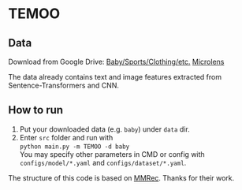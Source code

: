 # TEMOO

## Data  
Download from Google Drive: [Baby/Sports/Clothing/etc.](https://drive.google.com/drive/folders/13cBy1EA_saTUuXxVllKgtfci2A09jyaG?usp=sharing)  [Microlens](https://drive.google.com/drive/folders/14UyTAh_YyDV8vzXteBJiy9jv8TBDK43w)

The data already contains text and image features extracted from Sentence-Transformers and CNN.  

## How to run
1. Put your downloaded data (e.g. `baby`) under `data` dir.
2. Enter `src` folder and run with  
`python main.py -m TEMOO -d baby`  
You may specify other parameters in CMD or config with `configs/model/*.yaml` and `configs/dataset/*.yaml`.


The structure of this code is based on [MMRec](https://github.com/enoche/MMRec). Thanks for their work.
